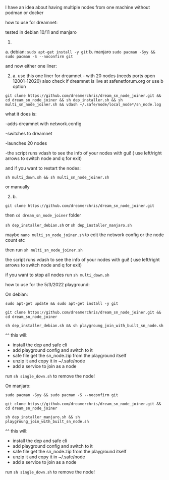 I have an idea about having multiple nodes from one machine without podman or docker

how to use for dreamnet:

tested in debian 10/11 and manjaro

1. 
a. debian: `sudo apt-get install -y git` 
b. manjaro `sudo pacman -Syy && sudo pacman -S --noconfirm git`

and now either one liner:

2. a. 
use this one liner for dreamnet - with 20 nodes (needs ports open 12001-12020) also check if dreamnet is live at safenetforum.org or use b option

`git clone https://github.com/dreamerchris/dream_sn_node_joiner.git && cd dream_sn_node_joiner && sh dep_installer.sh && sh multi_sn_node_joiner.sh && vdash ~/.safe/node/local_node*/sn_node.log`

what it does is:

-adds dreamnet with network.config

-switches to dreamnet

-launches 20 nodes

-the script runs vdash to see the info of your nodes with gui! ( use left/right arrows to switch node and q for exit)

and if you want to restart the nodes:

`sh multi_down.sh && sh multi_sn_node_joiner.sh`

or manually

2. b. 

`git clone https://github.com/dreamerchris/dream_sn_node_joiner.git`

then `cd dream_sn_node_joiner` folder

`sh dep_installer_debian.sh` or `sh dep_installer_manjaro.sh`

maybe `nano multi_sn_node_joiner.sh` to edit the network config or the node count etc

then run `sh multi_sn_node_joiner.sh`

the script runs vdash to see the info of your nodes with gui! ( use left/right arrows to switch node and q for exit)

if you want to stop all nodes run `sh multi_down.sh`



how to use for the 5/3/2022 playground:

On debian:

`sudo apt-get update && sudo apt-get install -y git`

`git clone https://github.com/dreamerchris/dream_sn_node_joiner.git && cd dream_sn_node_joiner`

`sh dep_installer_debian.sh && sh playgroung_join_with_built_sn_node.sh`

^^ this will:
- install the dep and safe cli
- add playground config and switch to it
- safe file get the sn_node.zip from the playground itself
- unzip it and copy it in ~/.safe/node
- add a service to join as a node

run `sh single_down.sh` to remove the node! 



On manjaro:

`sudo pacman -Syy && sudo pacman -S --noconfirm git`

`git clone https://github.com/dreamerchris/dream_sn_node_joiner.git && cd dream_sn_node_joiner`

`sh dep_installer_manjaro.sh && sh playgroung_join_with_built_sn_node.sh`

^^ this will:
- install the dep and safe cli
- add playground config and switch to it
- safe file get the sn_node.zip from the playground itself
- unzip it and copy it in ~/.safe/node
- add a service to join as a node

run `sh single_down.sh` to remove the node!
